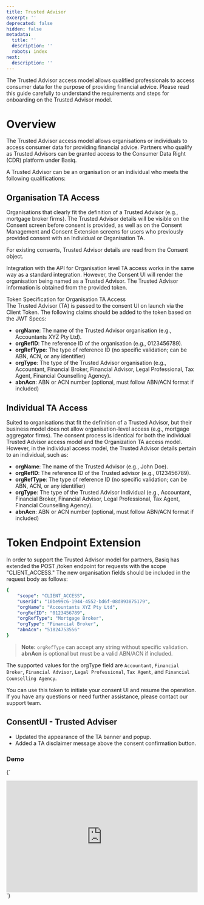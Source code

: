 ```yaml
---
title: Trusted Advisor
excerpt: ''
deprecated: false
hidden: false
metadata:
  title: ''
  description: ''
  robots: index
next:
  description: ''
---
```

The Trusted Advisor access model allows qualified professionals to access consumer data for the purpose of providing financial advice. Please read this guide carefully to understand the requirements and steps for onboarding on the Trusted Advisor model.

# Overview

The Trusted Advisor access model allows organisations or individuals to access consumer data for providing financial advice. Partners who qualify as Trusted Advisors can be granted access to the Consumer Data Right (CDR) platform under Basiq.

A Trusted Advisor can be an organisation or an individual who meets the following qualifications:

## Organisation TA Access

Organisations that clearly fit the definition of a Trusted Advisor (e.g., mortgage broker firms). The Trusted Advisor details will be visible on the Consent screen before consent is provided, as well as on the Consent Management and Consent Extension screens for users who previously provided consent with an Individual or Organisation TA.

For existing consents, Trusted Advisor details are read from the Consent object.

Integration with the API for Organisation level TA access works in the same way as a standard integration. However, the Consent UI will render the organisation being named as a Trusted Advisor. The Trusted Advisor information is obtained from the provided token.

Token Specification for Organisation TA Access\
The Trusted Advisor (TA) is passed to the consent UI on launch via the Client Token. The following claims should be added to the token based on the JWT Specs:

* **orgName**: The name of the Trusted Advisor organisation (e.g., Accountants XYZ Pty Ltd).
* **orgRefID**: The reference ID of the organisation (e.g., 0123456789).
* **orgRefType**: The type of reference ID (no specific validation; can be ABN, ACN, or any identifier)
* **orgType**: The type of the Trusted Advisor organisation (e.g., Accountant, Financial Broker, Financial Advisor, Legal Professional, Tax Agent, Financial Counselling Agency).
* **abnAcn**: ABN or ACN number (optional, must follow ABN/ACN format if included)

## Individual TA Access

Suited to organisations that fit the definition of a Trusted Advisor, but their business model does not allow organisation-level access (e.g., mortgage aggregator firms). The consent process is identical for both the individual Trusted Advisor access model and the Organization TA access model. However, in the individual access model, the Trusted Advisor details pertain to an individual, such as: 

* **orgName**: The name of the Trusted Advisor (e.g., John Doe).
* **orgRefID**: The reference ID of the Trusted advisor (e.g., 0123456789).
* **orgRefType**: The type of reference ID (no specific validation; can be ABN, ACN, or any identifier)
* **orgType**: The type of the Trusted Advisor Individual (e.g., Accountant, Financial Broker, Financial Advisor, Legal Professional, Tax Agent, Financial Counselling Agency).
* **abnAcn**: ABN or ACN number (optional, must follow ABN/ACN format if included)

# Token Endpoint Extension

In order to support the Trusted Advisor model for partners, Basiq has extended the POST /token endpoint for requests with the scope "CLIENT\_ACCESS." The new organisation fields should be included in the request body as follows:

```yaml body
{
    "scope": "CLIENT_ACCESS", 
    "userId": "10be99c6-1944-4552-bd6f-08d893875179",
    "orgName": "Accountants XYZ Pty Ltd",
    "orgRefID": "0123456789",
    "orgRefType": "Mortgage Broker",
    "orgType": "Financial Broker",
    "abnAcn": "51824753556"
}
```

> **Note:** `orgRefType` can accept any string without specific validation. **abnAcn** is optional but must be a valid ABN/ACN if included.

The supported values for the orgType field are `Accountant`, `Financial Broker`, `Financial Advisor`, `Legal Professional`, `Tax Agent`, and `Financial Counselling Agency`.

You can use this token to initiate your consent UI and resume the operation. If you have any questions or need further assistance, please contact our support team.

## ConsentUI - Trusted Adviser

* Updated the appearance of the TA banner and popup.
* Added a TA disclaimer message above the consent confirmation button.

### Demo

<HTMLBlock>{`
<div style="position: relative; padding-bottom: calc(50.161117078410314% + 41px); height: 0; width: 100%;"><iframe src="https://demo.arcade.software/5FZJ6bqKc5r5aqotc60W?embed" title="Trusted Advisor Model Demo" frameborder="0" loading="lazy" webkitallowfullscreen mozallowfullscreen allowfullscreen allow="clipboard-write" style="position: absolute; top: 0; left: 0; width: 100%; height: 100%;color-scheme: light;"></iframe></div>
`}</HTMLBlock>
